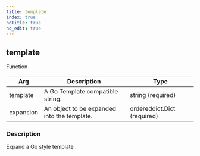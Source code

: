 ```yaml
---
title: template
index: true
noTitle: true
no_edit: true
---
```




<div class="vql_item"></div>


## template
<span class='vql_type label label-warning pull-right page-header'>Function</span>



<div class="vqlargs"></div>

Arg | Description | Type
----|-------------|-----
template|A Go Template compatible string.|string (required)
expansion|An object to be expanded into the template.|ordereddict.Dict (required)

### Description

Expand a Go style template .

